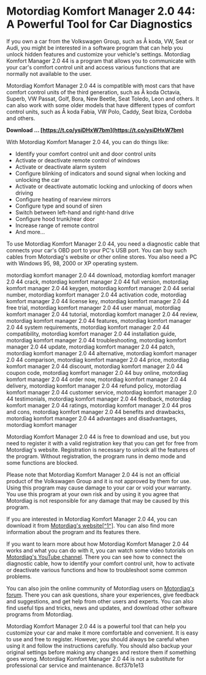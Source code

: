 # Motordiag Komfort Manager 2.0 44: A Powerful Tool for Car Diagnostics
 
If you own a car from the Volkswagen Group, such as Å koda, VW, Seat or Audi, you might be interested in a software program that can help you unlock hidden features and customize your vehicle's settings. Motordiag Komfort Manager 2.0 44 is a program that allows you to communicate with your car's comfort control unit and access various functions that are normally not available to the user.
 
Motordiag Komfort Manager 2.0 44 is compatible with most cars that have comfort control units of the third generation, such as Å koda Octavia, Superb, VW Passat, Golf, Bora, New Beetle, Seat Toledo, Leon and others. It can also work with some older models that have different types of comfort control units, such as Å koda Fabia, VW Polo, Caddy, Seat Ibiza, Cordoba and others.
 
**Download … [https://t.co/ysiDHxW7bm](https://t.co/ysiDHxW7bm)**


 
With Motordiag Komfort Manager 2.0 44, you can do things like:
 
- Identify your comfort control unit and door control units
- Activate or deactivate remote control of windows
- Activate or deactivate alarm system
- Configure blinking of indicators and sound signal when locking and unlocking the car
- Activate or deactivate automatic locking and unlocking of doors when driving
- Configure heating of rearview mirrors
- Configure type and sound of siren
- Switch between left-hand and right-hand drive
- Configure hood trunk/rear door
- Increase range of remote control
- And more...

To use Motordiag Komfort Manager 2.0 44, you need a diagnostic cable that connects your car's OBD port to your PC's USB port. You can buy such cables from Motordiag's website or other online stores. You also need a PC with Windows 95, 98, 2000 or XP operating system.
 
motordiag komfort manager 2.0 44 download,  motordiag komfort manager 2.0 44 crack,  motordiag komfort manager 2.0 44 full version,  motordiag komfort manager 2.0 44 keygen,  motordiag komfort manager 2.0 44 serial number,  motordiag komfort manager 2.0 44 activation code,  motordiag komfort manager 2.0 44 license key,  motordiag komfort manager 2.0 44 free trial,  motordiag komfort manager 2.0 44 user manual,  motordiag komfort manager 2.0 44 tutorial,  motordiag komfort manager 2.0 44 review,  motordiag komfort manager 2.0 44 features,  motordiag komfort manager 2.0 44 system requirements,  motordiag komfort manager 2.0 44 compatibility,  motordiag komfort manager 2.0 44 installation guide,  motordiag komfort manager 2.0 44 troubleshooting,  motordiag komfort manager 2.0 44 update,  motordiag komfort manager 2.0 44 patch,  motordiag komfort manager 2.0 44 alternative,  motordiag komfort manager 2.0 44 comparison,  motordiag komfort manager 2.0 44 price,  motordiag komfort manager 2.0 44 discount,  motordiag komfort manager 2.0 44 coupon code,  motordiag komfort manager 2.0 44 buy online,  motordiag komfort manager 2.0 44 order now,  motordiag komfort manager 2.0 44 delivery,  motordiag komfort manager 2.0 44 refund policy,  motordiag komfort manager 2.0 44 customer service,  motordiag komfort manager 2.0 44 testimonials,  motordiag komfort manager 2.0 44 feedback,  motordiag komfort manager 2.0 44 ratings,  motordiag komfort manager 2.0 44 pros and cons,  motordiag komfort manager 2.0 44 benefits and drawbacks,  motordiag komfort manager 2.0 44 advantages and disadvantages,  motordiag komfort manager
 
Motordiag Komfort Manager 2.0 44 is free to download and use, but you need to register it with a valid registration key that you can get for free from Motordiag's website. Registration is necessary to unlock all the features of the program. Without registration, the program runs in demo mode and some functions are blocked.
 
Please note that Motordiag Komfort Manager 2.0 44 is not an official product of the Volkswagen Group and it is not approved by them for use. Using this program may cause damage to your car or void your warranty. You use this program at your own risk and by using it you agree that Motordiag is not responsible for any damage that may be caused by this program.
 
If you are interested in Motordiag Komfort Manager 2.0 44, you can download it from [Motordiag's website\[^1^\]](http://www.motordiag.cz/mkm). You can also find more information about the program and its features there.
  
If you want to learn more about how Motordiag Komfort Manager 2.0 44 works and what you can do with it, you can watch some video tutorials on [Motordiag's YouTube channel](https://www.youtube.com/channel/UCfZ6zHlK8w1y7g1xY5Lxq9w). There you can see how to connect the diagnostic cable, how to identify your comfort control unit, how to activate or deactivate various functions and how to troubleshoot some common problems.
 
You can also join the online community of Motordiag users on [Motordiag's forum](http://www.motordiag.cz/forum). There you can ask questions, share your experiences, give feedback and suggestions, and get help from other users and experts. You can also find useful tips and tricks, news and updates, and download other software programs from Motordiag.
 
Motordiag Komfort Manager 2.0 44 is a powerful tool that can help you customize your car and make it more comfortable and convenient. It is easy to use and free to register. However, you should always be careful when using it and follow the instructions carefully. You should also backup your original settings before making any changes and restore them if something goes wrong. Motordiag Komfort Manager 2.0 44 is not a substitute for professional car service and maintenance.
 8cf37b1e13
 
